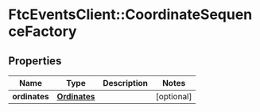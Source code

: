# FtcEventsClient::CoordinateSequenceFactory

## Properties
Name | Type | Description | Notes
------------ | ------------- | ------------- | -------------
**ordinates** | [**Ordinates**](Ordinates.md) |  | [optional] 


